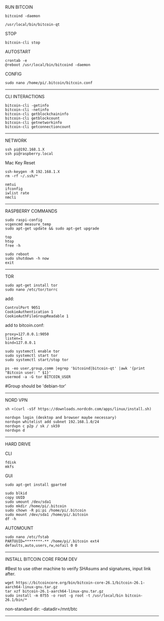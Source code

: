 RUN BITCOIN
```
bitcoind -daemon

/usr/local/bin/bitcoin-qt
```
STOP
```
bitcoin-cli stop
```
AUTOSTART
```
crontab -e
@reboot /usr/local/bin/bitcoind -daemon
```
CONFIG
```
sudo nano /home/pi/.bitcoin/bitcoin.conf
```
------------------------------------------

CLI INTERACTIONS
```
bitcoin-cli -getinfo
bitcoin-cli -netinfo
bitcoin-cli getblockchaininfo
bitcoin-cli getblockcount
bitcoin-cli getnetworkinfo
bitcoin-cli getconnectioncount
```
------------------------------------------

NETWORK
```
ssh pi@192.168.1.X
ssh pi@raspberry.local
```

Mac Key Reset
```
ssh-keygen -R 192.168.1.X
rm -rf ~/.ssh/*
```
```
nmtui
ifconfig
iwlist rate
nmcli
```
------------------------------------------

RASPBERRY COMMANDS
```
sudo raspi-config
vcgencmd measure_temp
sudo apt-get update && sudo apt-get upgrade
```
```
top
htop
free -h
```
```
sudo reboot
sudo shutdown -h now
exit
```
------------------------------------------

TOR
```
sudo apt-get install tor
sudo nano /etc/tor/torrc
```

add:
```
ControlPort 9051
CookieAuthentication 1
CookieAuthFileGroupReadable 1
```

add to bitcoin.conf:
```
proxy=127.0.0.1:9050
listen=1
bind=127.0.0.1
```
```
sudo systemctl enable tor
sudo systemctl start tor
sudo systemctl start/stop tor
```
```
ps -eo user,group,comm |egrep 'bitcoind|bitcoin-qt' |awk '{print "Bitcoin user: " $1}'
usermod -a -G tor BITCOIN_USER
```
#Group should be 'debian-tor'

------------------------------------------

NORD VPN
```
sh <(curl -sSf https://downloads.nordcdn.com/apps/linux/install.sh)
```
```
nordvpn login (desktop and browser maybe necessary)
nordvpn whitelist add subnet 192.168.1.0/24
nordvpn c p2p / sk / sk59
nordvpn d
```
------------------------------------------

HARD DRIVE

CLI
```
fdisk
mkfs
```

GUI
```
sudo apt-get install gparted
```
```
sudo blkid
copy UUID
sudo umount /dev/sda1
sudo mkdir /home/pi/.bitcoin
sudo chown -R pi:pi /home/pi/.bitcoin
sudo mount /dev/sda1 /home/pi/.bitcoin
df -h
```

AUTOMOUNT
```
sudo nano /etc/fstab
PARTUUID=********-** /home/pi/.bitcoin ext4 defaults,auto,users,rw,nofail 0 0
```
------------------------------------------

INSTALL BITCOIN CORE FROM DEV

#Best to use other machine to verify SHAsums and signatures, input link after.
```
wget https://bitcoincore.org/bin/bitcoin-core-26.1/bitcoin-26.1-aarch64-linux-gnu.tar.gz
tar xzf bitcoin-26.1-aarch64-linux-gnu.tar.gz
sudo install -m 0755 -o root -g root -t /usr/local/bin bitcoin-26.1/bin/*
```
non-standard dir: -datadir=/mnt/btc

------------------------------------------
